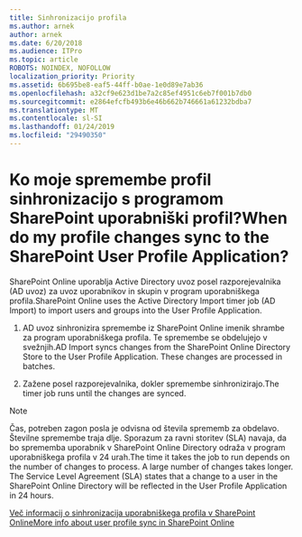 ```yaml
---
title: Sinhronizacijo profila
ms.author: arnek
author: arnek
ms.date: 6/20/2018
ms.audience: ITPro
ms.topic: article
ROBOTS: NOINDEX, NOFOLLOW
localization_priority: Priority
ms.assetid: 6b695be8-eaf5-44ff-b0ae-1e0d89e7ab36
ms.openlocfilehash: a32cf9e623d1be7a2c85ef4951c6eb7f001b7db0
ms.sourcegitcommit: e2864efcfb493b6e46b662b746661a61232bdba7
ms.translationtype: MT
ms.contentlocale: sl-SI
ms.lasthandoff: 01/24/2019
ms.locfileid: "29490350"
---
```

# <a name="when-do-my-profile-changes-sync-to-the-sharepoint-user-profile-application"></a><span data-ttu-id="f4bf8-102">Ko moje spremembe profil sinhronizacijo s programom SharePoint uporabniški profil?</span><span class="sxs-lookup"><span data-stu-id="f4bf8-102">When do my profile changes sync to the SharePoint User Profile Application?</span></span>

<span data-ttu-id="f4bf8-103">SharePoint Online uporablja Active Directory uvoz posel razporejevalnika (AD uvoz) za uvoz uporabnikov in skupin v program uporabniškega profila.</span><span class="sxs-lookup"><span data-stu-id="f4bf8-103">SharePoint Online uses the Active Directory Import timer job (AD Import) to import users and groups into the User Profile Application.</span></span> 
  
1. <span data-ttu-id="f4bf8-p101">AD uvoz sinhronizira spremembe iz SharePoint Online imenik shrambe za program uporabniškega profila. Te spremembe se obdelujejo v svežnjih.</span><span class="sxs-lookup"><span data-stu-id="f4bf8-p101">AD Import syncs changes from the SharePoint Online Directory Store to the User Profile Application. These changes are processed in batches.</span></span>
    
2. <span data-ttu-id="f4bf8-106">Zažene posel razporejevalnika, dokler spremembe sinhronizirajo.</span><span class="sxs-lookup"><span data-stu-id="f4bf8-106">The timer job runs until the changes are synced.</span></span>
    
> [!NOTE]
> <span data-ttu-id="f4bf8-p102">Čas, potreben zagon posla je odvisna od števila sprememb za obdelavo. Številne spremembe traja dlje. Sporazum za ravni storitev (SLA) navaja, da bo sprememba uporabnik v SharePoint Online Directory odraža v program uporabniškega profila v 24 urah.</span><span class="sxs-lookup"><span data-stu-id="f4bf8-p102">The time it takes the job to run depends on the number of changes to process. A large number of changes takes longer. The Service Level Agreement (SLA) states that a change to a user in the SharePoint Online Directory will be reflected in the User Profile Application in 24 hours.</span></span> 
  
[<span data-ttu-id="f4bf8-110">Več informacij o sinhronizacija uporabniškega profila v SharePoint Online</span><span class="sxs-lookup"><span data-stu-id="f4bf8-110">More info about user profile sync in SharePoint Online</span></span>](https://go.microsoft.com/fwlink/?linkid=875671)
  

